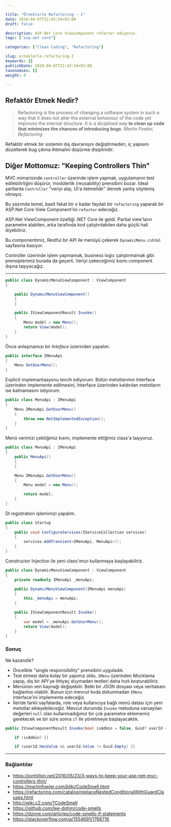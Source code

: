 ```yaml
---

title: "Örneklerle Refactoring - 1"
date: 2018-04-07T22:43:54+03:00
draft: false

description: ASP.Net Core ViewComponent refactor ediyoruz.
tags: ["asp.net core"]

categories: ["Clean Coding", "Refactoring"]

slug: orneklerle-refactoring-I
keywords: []
publishDate: 2018-04-07T22:43:54+03:00
taxonomies: []
weight: 0

---
```



## Refaktör Etmek Nedir?

> Refactoring is the process of changing a software system in such a way that 
> it does not alter the external behaviour of the code yet improves the internal
> structure. It is a diciplined way **to clean up code that minimizes the
> chances of introducing bugs**. 
> <cite>Martin Fowler, Refactoring </cite>

Refaktör etmek bir sistemin dış davranışını değiştirmeden, iç yapısını düzelterek
bug çıkma ihtimalini düşürme disiplinidir. 



## Diğer Mottomuz: "Keeping Controllers Thin"

MVC mimarisinde `controller` üzerinde işlem yapmak, uygulamanın test edilebilirliğini
düşürür, modülerlik (reusability) prensibini bozar. İdeal şartlarda `Controller`
"veriyi alıp, UI'a iletmelidir" dersek yanlış söylemiş olmayız.



Bu yazımda temel, basit fakat bir o kadar faydalı bir `refactoring` yaparak bir
ASP.Net Core View Component'ini `refactor` edeceğiz.



ASP.Net ViewComponent özelliği .NET Core ile geldi. Partial view'ların
parametre alabilen, arka tarafında kod çalıştırılabilen daha güçlü hali diyebiliriz.

Bu componentimiz, Restful bir API ile menüyü çekerek `DynamicMenu.cshtml` sayfasına basıyor.


Controller üzerinde işlem yapmamak, business logic çalıştırmamak gibi prensiplerimiz
burada da geçerli. Veriyi çekeceğimiz kısmı component dışına taşıyacağız.

---


```csharp
public class DynamicMenuViewComponent : ViewComponent
{

    public DynamicMenuViewComponent()
    {
    }

    public IViewComponentResult Invoke()
    {
        Menu model = new Menu();
        return View(model);
    }
}
```


Önce anlaşmamızı bir _Inteface_ üzerinden yapalım.


```csharp
public interface IMenuApi
{
    Menu GetUserMenu();
}
```

Explicit implemantasyonu tercih ediyorum. Bütün metotlarımın Interface üzerinden 
implemente edilmesini, Interface üzerinden kaldırılan metotların ise kalmamasını istiyorum.


```csharp
public class MenuApi : IMenuApi
{
    Menu IMenuApi.GetUserMenu()
    {
        throw new NotImplementedException();
    }
}
```

Menü verimizi çektiğimiz kısmı, implemente ettiğimiz class'a taşıyoruz.


```csharp
public class MenuApi : IMenuApi
{
    public MenuApi()
    {
    }

    Menu IMenuApi.GetUserMenu()
    {
        Menu model = new Menu();

        return model;
    }
}
```    


DI registration işlemimizi yapalım.


```csharp
public class Startup
{        
    public void ConfigureServices(IServiceCollection services)
    {
        services.AddTransient<IMenuApi, MenuApi>();
    }
}
```


Constructor Injection ile yeni class'ımızı kullanmaya başlayabiliriz.

```csharp
public class DynamicMenuViewComponent : ViewComponent
{
    private readonly IMenuApi _menuApi;

    public DynamicMenuViewComponent(IMenuApi menuApi)
    {
        this._menuApi = menuApi;
    }

    public IViewComponentResult Invoke()
    {
        var model = _menuApi.GetUserMenu();
        return View(model);
    }
}
```


### Sonuç

Ne kazandık?
- Öncelikle "single responsibility" prensibini uyguladık.
- Test etmesi daha kolay bir yapımız oldu. `IMenu` üzerinden Mocklama yapıp, dış
bir API'ye ihtiyaç duymadan testleri daha hızlı koşturabiliriz.
- Menünün veri kaynağı değişebilir. Belki bir JSON dosyası veya veritabanı
bağlantısı olabilir. Bunun için mevcut koda dokunmadan `IMenu` interface'ini
implemente edeceğiz.
- İleride farklı sayfalarda, role veya kullanıcıya bağlı menü datası için yeni
metotlar ekleyebileceğiz. Mevcut durumda `Invoke` metoduna varsayılan değerleri
`null` olan kullanmadığımız bir çok parametre eklememiz gerekecek ve bir süre sonra
`if` ile yönetmeye başlayacaktık.

```csharp
public IViewComponentResult Invoke(bool isAdmin = false, Guid? userId = null)

    if (isAdmin) {}

    if (userId.HasValue && userId.Value != Guid.Empty) {}

```

---

### Bağlantılar

* https://jonhilton.net/2016/05/23/3-ways-to-keep-your-asp-net-mvc-controllers-thin/
* https://martinfowler.com/bliki/CodeSmell.html
* https://refactoring.com/catalog/replaceNestedConditionalWithGuardClauses.html
* http://wiki.c2.com/?CodeSmell
* https://github.com/lee-dohm/code-smells
* https://dzone.com/articles/code-smells-if-statements
* https://stackoverflow.com/a/1554691/1766716

